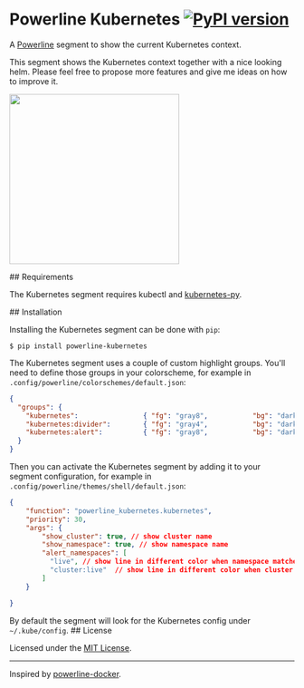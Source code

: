 # Powerline Kubernetes [![PyPI version](https://badge.fury.io/py/powerline-kubernetes.svg)](https://badge.fury.io/py/powerline-kubernetes)

A [Powerline](https://github.com/powerline/powerline) segment to show the current Kubernetes context.

This segment shows the Kubernetes context together with a nice looking helm. Please feel free to propose more features and give me ideas on how to improve it.

<img src="screenshot.png" width="300">

## Requirements

The Kubernetes segment requires kubectl and [kubernetes-py](https://pypi.python.org/pypi/kubernetes-py/).

## Installation

Installing the Kubernetes segment can be done with `pip`:

```
$ pip install powerline-kubernetes
```

The Kubernetes segment uses a couple of custom highlight groups. You'll need to define those groups in your colorscheme, for example in `.config/powerline/colorschemes/default.json`:

```json
{
  "groups": {
    "kubernetes":                { "fg": "gray8",           "bg": "darkestblue", "attrs": [] },
    "kubernetes:divider":        { "fg": "gray4",           "bg": "darkestblue", "attrs": [] },
    "kubernetes:alert":          { "fg": "gray8",           "bg": "darkred",     "attrs": [] }
  }
}
```

Then you can activate the Kubernetes segment by adding it to your segment configuration, for example in `.config/powerline/themes/shell/default.json`:

```json
{
    "function": "powerline_kubernetes.kubernetes",
    "priority": 30,
    "args": {
        "show_cluster": true, // show cluster name
        "show_namespace": true, // show namespace name
        "alert_namespaces": [
          "live", // show line in different color when namespace matches
          "cluster:live"  // show line in different color when cluster name and namespace matches
        ]
    }

}
```

By default the segment will look for the Kubernetes config under `~/.kube/config`.
## License

Licensed under the [MIT License](LICENSE).

---

Inspired by [powerline-docker](https://github.com/adrianmo/powerline-docker).
